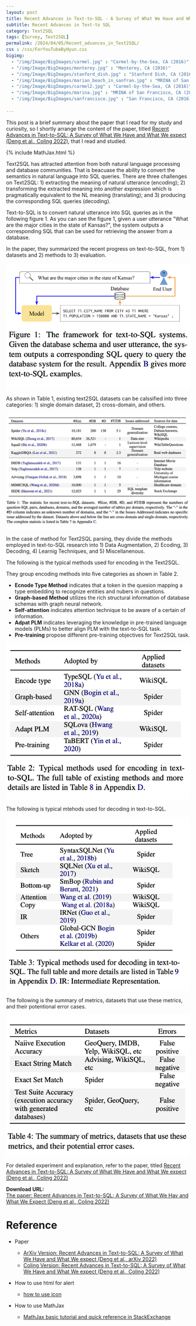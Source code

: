 ```yaml
---
layout: post
title: Recent Advances in Text-to-SQL - A Survey of What We Have and What We Expect
subtitle: Recent Advances in Text-to SQL
category: Text2SQL
tags: [Survey, Text2SQL]
permalink: /2024/04/05/Recent_advances_in_Text2SQL/
css : /css/ForYouTubeByHyun.css
bigimg: 
  - "/img/Image/BigImages/carmel.jpg" : "Carmel-by-the-Sea, CA (2016)"
  - "/img/Image/BigImages/monterey.jpg" : "Monterey, CA (2016)"
  - "/img/Image/BigImages/stanford_dish.jpg" : "Stanford Dish, CA (2016)"
  - "/img/Image/BigImages/marian_beach_in_sanfran.jpg" : "MRINA of San Francisco, CA (2016)"
  - "/img/Image/BigImages/carmel2.jpg" : "Carmel-by-the-Sea, CA (2016)"
  - "/img/Image/BigImages/marina.jpg" : "MRINA of San Francisco, CA (2016)"
  - "/img/Image/BigImages/sanfrancisco.jpg" : "San Francisco, CA (2016)"
  
---
```


This post is a brief summary about the paper that I read for my study and curiosity, so I shortly arrange the content of the paper, titled [Recent Advances in Text-to-SQL: A Survey of What We Have and What We expect (Deng et al., Coling 2022)](https://aclanthology.org/2022.coling-1.190/), that I read and studied. 

{% include MathJax.html %}

Text2SQL has attracted attention from both natural language processing and database communities. That is beacuase the ability to convert the semantics in natural language into SQL queries. There are three challenges on Text2SQL: 1) extracting the meaning of natural utterance (encoding); 2) transforming the extracted meaning into another expression which is pragmatically equivalent to the NL meaning (translating); and 3) producing the corresponding SQL queries (decoding).

Text-to-SQL is to convert natural utterance into SQL queries as in the following figure 1. As you can see the figure 1, given a user utterance "What are the major cities in the state of Kansas?", the system outputs a corresponding SQL that can be used for retrieving the answer from a database.

In the paper, they summarized the recent progress on text-to-SQL, from 1) datasets and 2) methods to 3) evaluation.

![Deng et al., Coling 2022](/img/Image/NaturalLanguageProcessing/Papers/Text2SQL/2024-04-05-Recent_advances_in_Text2SQL/Recent_text2SQL_advances_figure1.png)

As shown in Table 1, existing text2SQL datasets can be calssified into three categories: 1) single domain dataset, 2) cross-domain, and others.

![Deng et al., Coling 2022](/img/Image/NaturalLanguageProcessing/Papers/Text2SQL/2024-04-05-Recent_advances_in_Text2SQL/Recent_text2SQL_advances_table1.png)

In the case of method for Text2SQL parsing, they divide the methods employed in text-to-SQL research into 1) Data Augmentation, 2) Ecoding, 3) Decoding, 4)  Learnig Techniques, and 5) Miscellanenous.

The following is the typical methods used for encoding in the Text2SQL.

They group encoding methods into five categories as shown in Table 2. 

 - **Ecnode Type Method** indicates that a token in the quesion mapping a type embedding to recognize entities and nubers in questions.
 - **Graph-based Method** utilizes the rich structural information of database schemas with graph neural network.
 - **Self-attention** indicates attention technique to be aware of a certain of information.
 - **Adpat PLM** indicates leveraging the knowledge in pre-trained language models (PLMs) to better align PLM with the text-to-SQL task.
 - **Pre-training** propose different pre-training objectives for Text2SQL task.
   
![Deng et al., Coling 2022](/img/Image/NaturalLanguageProcessing/Papers/Text2SQL/2024-04-05-Recent_advances_in_Text2SQL/Recent_text2SQL_advances_table2.png)

The following is typical mtehods used for decoding in text-to-SQL.

![Deng et al., Coling 2022](/img/Image/NaturalLanguageProcessing/Papers/Text2SQL/2024-04-05-Recent_advances_in_Text2SQL/Recent_text2SQL_advances_table3.png)

The following is the summary of metrics, datasets that use these metrics, and their potentional error cases.

![Deng et al., Coling 2022](/img/Image/NaturalLanguageProcessing/Papers/Text2SQL/2024-04-05-Recent_advances_in_Text2SQL/Recent_text2SQL_advances_table4.png)

For detailed experiment and explanation, refer to the paper, titled [Recent Advances in Text-to-SQL: A Survey of What We Have and What We expect (Deng et al., Coling 2022)](https://aclanthology.org/2022.coling-1.190/)

<div class="alert alert-success" role="alert"><i class="fa fa-paperclip fa-lg"></i> <b>Download URL: </b><br>
  <a href="https://aclanthology.org/2022.coling-1.190/">The paper: Recent Advances in Text-to-SQL: A Survey of What We Hav and What We Expect (Deng et al., Coling 2022)</a>
  </div>

# Reference 

- Paper 
  - [ArXiv Version: Recent Advances in Text-to-SQL: A Survey of What We Have and What We expect (Deng et al., arXiv 2022)](https://arxiv.org/abs/2208.10099)
  - [Coling Version: Recent Advances in Text-to-SQL: A Survey of What We Have and What We expect (Deng et al., Coling 2022)](https://aclanthology.org/2022.coling-1.190/)
  
- How to use html for alert
  - [how to use icon](http://idratherbewriting.com/documentation-theme-jekyll/mydoc_icons.html)
 
- How to use MathJax 
  - [MathJax basic tutorial and quick reference in StackExchange](https://math.meta.stackexchange.com/questions/5020/mathjax-basic-tutorial-and-quick-reference)

